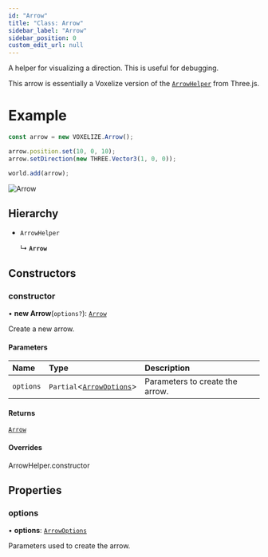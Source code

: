 ```yaml
---
id: "Arrow"
title: "Class: Arrow"
sidebar_label: "Arrow"
sidebar_position: 0
custom_edit_url: null
---
```


A helper for visualizing a direction. This is useful for debugging.

This arrow is essentially a Voxelize version of the [`ArrowHelper`](https://threejs.org/docs/#api/en/helpers/ArrowHelper) from Three.js.

# Example
```ts
const arrow = new VOXELIZE.Arrow();

arrow.position.set(10, 0, 10);
arrow.setDirection(new THREE.Vector3(1, 0, 0));

world.add(arrow);
```

![Arrow](/img/docs/arrow.png)

## Hierarchy

- `ArrowHelper`

  ↳ **`Arrow`**

## Constructors

### constructor

• **new Arrow**(`options?`): [`Arrow`](Arrow.md)

Create a new arrow.

#### Parameters

| Name | Type | Description |
| :------ | :------ | :------ |
| `options` | `Partial`\<[`ArrowOptions`](../modules.md#arrowoptions-406)\> | Parameters to create the arrow. |

#### Returns

[`Arrow`](Arrow.md)

#### Overrides

ArrowHelper.constructor

## Properties

### options

• **options**: [`ArrowOptions`](../modules.md#arrowoptions-406)

Parameters used to create the arrow.
